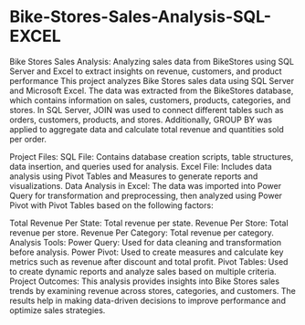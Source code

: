 # Bike-Stores-Sales-Analysis-SQL-EXCEL
Bike Stores Sales Analysis: Analyzing sales data from BikeStores using SQL Server and Excel to extract insights on revenue, customers, and product performance
This project analyzes Bike Stores sales data using SQL Server and Microsoft Excel. The data was extracted from the BikeStores database, which contains information on sales, customers, products, categories, and stores. In SQL Server, JOIN was used to connect different tables such as orders, customers, products, and stores. Additionally, GROUP BY was applied to aggregate data and calculate total revenue and quantities sold per order.

Project Files:
SQL File: Contains database creation scripts, table structures, data insertion, and queries used for analysis.
Excel File: Includes data analysis using Pivot Tables and Measures to generate reports and visualizations.
Data Analysis in Excel:
The data was imported into Power Query for transformation and preprocessing, then analyzed using Power Pivot with Pivot Tables based on the following factors:

Total Revenue Per State: Total revenue per state.
Revenue Per Store: Total revenue per store.
Revenue Per Category: Total revenue per category.
Analysis Tools:
Power Query: Used for data cleaning and transformation before analysis.
Power Pivot: Used to create measures and calculate key metrics such as revenue after discount and total profit.
Pivot Tables: Used to create dynamic reports and analyze sales based on multiple criteria.
Project Outcomes:
This analysis provides insights into Bike Stores sales trends by examining revenue across stores, categories, and customers. The results help in making data-driven decisions to improve performance and optimize sales strategies.
